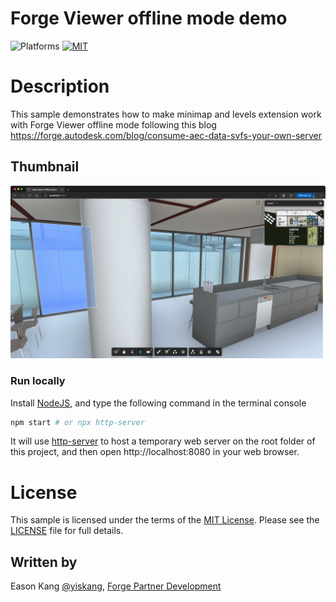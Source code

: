 # Forge Viewer offline mode demo

![Platforms](https://img.shields.io/badge/platform-Windows|MacOS-lightgray.svg)
[![MIT](https://img.shields.io/badge/License-MIT-blue.svg)](http://opensource.org/licenses/MIT)

# Description

This sample demonstrates how to make minimap and levels extension work with Forge Viewer offline mode following this blog https://forge.autodesk.com/blog/consume-aec-data-svfs-your-own-server

## Thumbnail

![thumbnail](thumbnail.png)

### Run locally

Install [NodeJS](https://nodejs.org), and type the following command in the terminal console

```bash
npm start # or npx http-server
```

It will use [http-server](https://github.com/http-party/http-server) to host a temporary web server on the root folder of this project, and then open http://localhost:8080 in your web browser.

# License

This sample is licensed under the terms of the [MIT License](http://opensource.org/licenses/MIT).
Please see the [LICENSE](LICENSE) file for full details.

## Written by

Eason Kang [@yiskang](https://twitter.com/yiskang), [Forge Partner Development](http://forge.autodesk.com)